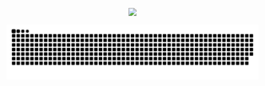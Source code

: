<p align="center">
  <a href="https://github.com/DenverCoder1/readme-typing-svg"><img src="https://readme-typing-svg.herokuapp.com?font=Time+New+Roman&color=%16537e&size=25&center=true&vCenter=true&width=600&height=100&lines=Fullstack-Developer;Lua+&+Front-End+&+C;IC3D+MARKEPLTACE;"></a>
</p>

<div align="center">
  <a href="https://discord.gg/3h2WpSH7Sg">
  <img  src="https://github.com/1999AZZAR/1999AZZAR/blob/main/resources/img/grid-snake.svg"
       alt="snake" /></a>
</div>

